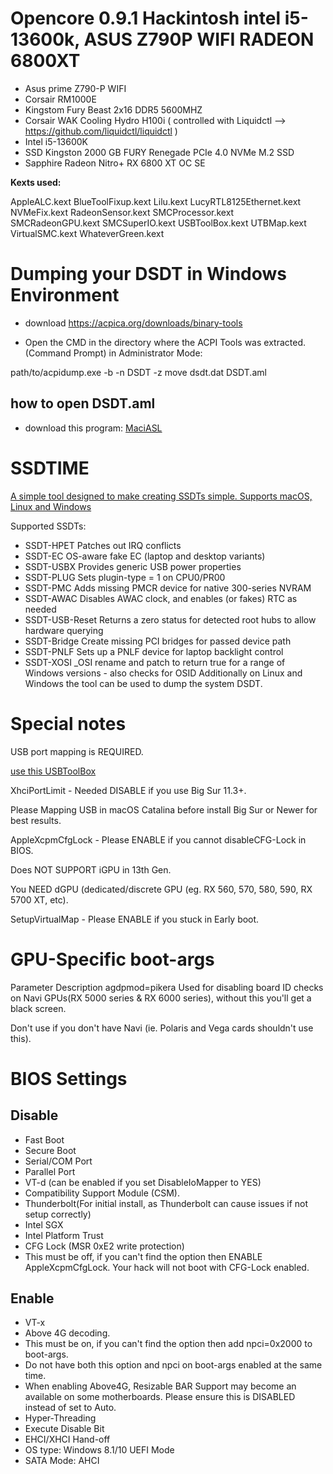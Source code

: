 # Opencore 0.9.1 Hackintosh intel i5-13600k, ASUS Z790P WIFI RADEON 6800XT 

- Asus prime Z790-P WIFI
- Corsair RM1000E
- Kingstom Fury Beast 2x16 DDR5 5600MHZ
- Corsair WAK Cooling Hydro H100i ( controlled with Liquidctl --> https://github.com/liquidctl/liquidctl )
- Intel i5-13600K
- SSD Kingston 2000 GB FURY Renegade PCIe 4.0 NVMe M.2 SSD
- Sapphire Radeon Nitro+ RX 6800 XT OC SE


**Kexts used:**

AppleALC.kext
BlueToolFixup.kext
Lilu.kext
LucyRTL8125Ethernet.kext
NVMeFix.kext
RadeonSensor.kext
SMCProcessor.kext
SMCRadeonGPU.kext
SMCSuperIO.kext
USBToolBox.kext
UTBMap.kext
VirtualSMC.kext
WhateverGreen.kext


# **Dumping your DSDT in Windows Environment**

- download https://acpica.org/downloads/binary-tools

- Open the CMD in the directory where the ACPI Tools was extracted. (Command Prompt) in Administrator Mode:

path/to/acpidump.exe -b -n DSDT -z
move dsdt.dat DSDT.aml

## how to open DSDT.aml
- download this program: [MaciASL](https://github.com/acidanthera/MaciASL)

# SSDTIME

[A simple tool designed to make creating SSDTs simple. Supports macOS, Linux and Windows](https://github.com/corpnewt/SSDTTime)

Supported SSDTs:

- SSDT-HPET
Patches out IRQ conflicts
- SSDT-EC
OS-aware fake EC (laptop and desktop variants)
- SSDT-USBX
Provides generic USB power properties
- SSDT-PLUG
Sets plugin-type = 1 on CPU0/PR00
- SSDT-PMC
Adds missing PMCR device for native 300-series NVRAM
- SSDT-AWAC
Disables AWAC clock, and enables (or fakes) RTC as needed
- SSDT-USB-Reset
Returns a zero status for detected root hubs to allow hardware querying
- SSDT-Bridge
Create missing PCI bridges for passed device path
- SSDT-PNLF
Sets up a PNLF device for laptop backlight control
- SSDT-XOSI
_OSI rename and patch to return true for a range of Windows versions - also checks for OSID
Additionally on Linux and Windows the tool can be used to dump the system DSDT.


# **Special notes**

USB port mapping is REQUIRED.

[use this USBToolBox](https://github.com/USBToolBox/tool)

XhciPortLimit - Needed DISABLE if you use Big Sur 11.3+.

Please Mapping USB in macOS Catalina before install Big Sur or Newer for best results.

AppleXcpmCfgLock - Please ENABLE if you cannot disableCFG-Lock in BIOS.

Does NOT SUPPORT iGPU in 13th Gen.

You NEED dGPU (dedicated/discrete GPU (eg. RX 560, 570, 580, 590, RX 5700 XT, etc).

SetupVirtualMap - Please ENABLE if you stuck in Early boot.


# **GPU-Specific boot-args**

Parameter	Description
agdpmod=pikera	Used for disabling board ID checks on Navi GPUs(RX 5000 series & RX 6000 series), without this you'll get a black screen.

Don't use if you don't have Navi (ie. Polaris and Vega cards shouldn't use this).

# **BIOS Settings**

## Disable

- Fast Boot
- Secure Boot
- Serial/COM Port
- Parallel Port
- VT-d (can be enabled if you set DisableIoMapper to YES)
- Compatibility Support Module (CSM).
- Thunderbolt(For initial install, as Thunderbolt can cause issues if not setup correctly)
- Intel SGX
- Intel Platform Trust
- CFG Lock (MSR 0xE2 write protection)
- This must be off, if you can't find the option then ENABLE AppleXcpmCfgLock.
Your hack will not boot with CFG-Lock enabled.

## Enable

- VT-x
- Above 4G decoding.
- This must be on, if you can't find the option then add npci=0x2000 to boot-args.
- Do not have both this option and npci on boot-args enabled at the same time.
- When enabling Above4G, Resizable BAR Support may become an available on some motherboards. Please ensure this is DISABLED instead of set to Auto.
- Hyper-Threading
- Execute Disable Bit
- EHCI/XHCI Hand-off
- OS type: Windows 8.1/10 UEFI Mode
- SATA Mode: AHCI
